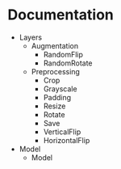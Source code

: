 # Documentation

- Layers
  - Augmentation
    - RandomFlip
    - RandomRotate
  - Preprocessing
    - Crop
    - Grayscale
    - Padding
    - Resize
    - Rotate
    - Save
    - VerticalFlip
    - HorizontalFlip
- Model
  - Model
